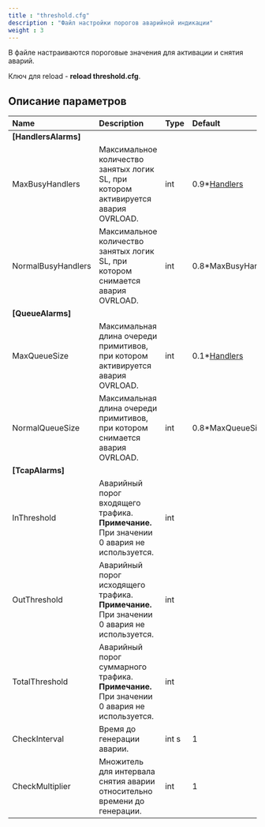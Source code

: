 ```yaml
---
title : "threshold.cfg"
description : "Файл настройки порогов аварийной индикации"
weight : 3
---
```


В файле настраиваются пороговые значения для активации и снятия аварий.

Ключ для reload - **reload threshold.cfg**.

## Описание параметров
|Name|Description|Type|Default|O/M|P/R|Version|
|:---|:----------|:---|:------|:--|:--|:------|
|**[HandlersAlarms]**||
|MaxBusyHandlers|Максимальное количество занятых логик SL, при котором активируется авария OVRLOAD.|int|0.9\*[Handlers](/Protei_SCL/docs/common/config/gsm_cfg/#handlers)|O|R||
|NormalBusyHandlers|Максимальное количество занятых логик SL, при котором снимается авария OVRLOAD.|int|0.8\*MaxBusyHandlers|O|R||
|**[QueueAlarms]**||
|MaxQueueSize|Максимальная длина очереди примитивов, при котором активируется авария OVRLOAD.|int|0.1\*[Handlers](/Protei_SCL/docs/common/config/gsm_cfg/#handlers)|O|R||
|NormalQueueSize|Максимальная длина очереди примитивов, при котором снимается авария OVRLOAD.|int|0.8\*MaxQueueSize|O|R||
|**[TcapAlarms]**||
|InThreshold|Аварийный порог входящего трафика.<br>**Примечание.** При значении 0 авария не используется.|int||O|R||
|OutThreshold|Аварийный порог исходящего трафика.<br>**Примечание.** При значении 0 авария не используется.|int||O|R||
|TotalThreshold|Аварийный порог суммарного трафика.<br>**Примечание.** При значении 0 авария не используется.|int||O|R||
|CheckInterval|Время до генерации аварии.|int s|1|O|R||
|CheckMultiplier|Множитель для интервала снятия аварии относительно времени до генерации.|int|1|O|R||
